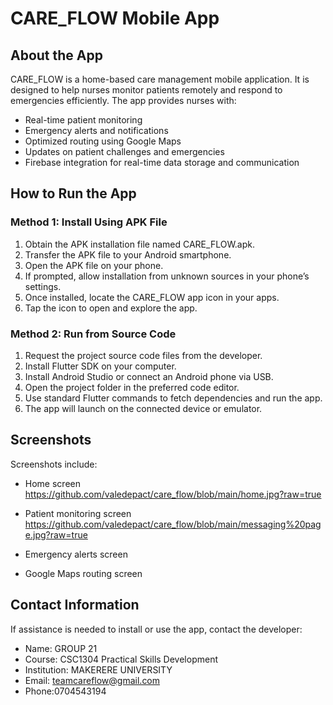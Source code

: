 # CARE_FLOW Mobile App 

## About the App

CARE_FLOW is a home-based care management mobile application. It is designed to help nurses monitor patients remotely and respond to emergencies efficiently. The app provides nurses with:

- Real-time patient monitoring
- Emergency alerts and notifications
- Optimized routing using Google Maps
- Updates on patient challenges and emergencies
- Firebase integration for real-time data storage and communication



## How to Run the App

### Method 1: Install Using APK File 

1. Obtain the APK installation file named CARE_FLOW.apk.
2. Transfer the APK file to your Android smartphone.
3. Open the APK file on your phone.
4. If prompted, allow installation from unknown sources in your phone’s settings.
5. Once installed, locate the CARE_FLOW app icon in your apps.
6. Tap the icon to open and explore the app.



### Method 2: Run from Source Code 

1. Request the project source code files from the developer.
2. Install Flutter SDK on your computer.
3. Install Android Studio or connect an Android phone via USB.
4. Open the project folder in the preferred code editor.
5. Use standard Flutter commands to fetch dependencies and run the app.
6. The app will launch on the connected device or emulator.





## Screenshots
Screenshots include:

- Home screen
  https://github.com/valedepact/care_flow/blob/main/home.jpg?raw=true

- Patient monitoring screen
  https://github.com/valedepact/care_flow/blob/main/messaging%20page.jpg?raw=true

- Emergency alerts screen
  
- Google Maps routing screen
  


## Contact Information

If assistance is needed to install or use the app, contact the developer:

- Name: GROUP 21
- Course: CSC1304 Practical Skills Development  
- Institution: MAKERERE UNIVERSITY 
- Email: teamcareflow@gmail.com 
- Phone:0704543194
